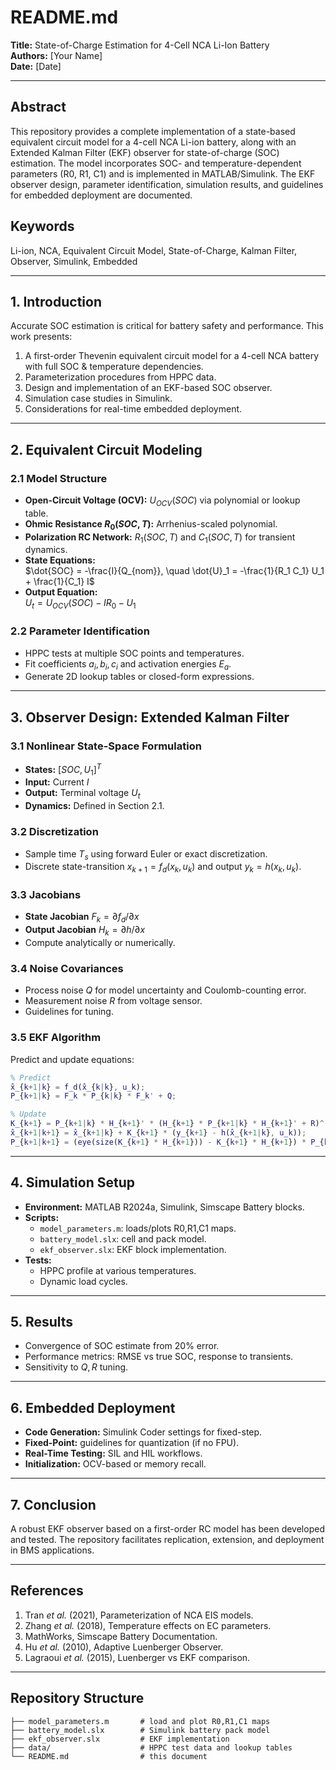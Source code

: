 # README.md

**Title:** State-of-Charge Estimation for 4-Cell NCA Li-Ion Battery  
**Authors:** [Your Name]  
**Date:** [Date]  

---

## Abstract  
This repository provides a complete implementation of a state-based equivalent circuit model for a 4-cell NCA Li-ion battery, along with an Extended Kalman Filter (EKF) observer for state-of-charge (SOC) estimation. The model incorporates SOC- and temperature-dependent parameters (R0, R1, C1) and is implemented in MATLAB/Simulink. The EKF observer design, parameter identification, simulation results, and guidelines for embedded deployment are documented.

## Keywords  
Li-ion, NCA, Equivalent Circuit Model, State-of-Charge, Kalman Filter, Observer, Simulink, Embedded

---

## 1. Introduction  
Accurate SOC estimation is critical for battery safety and performance. This work presents:

1. A first-order Thevenin equivalent circuit model for a 4-cell NCA battery with full SOC & temperature dependencies.  
2. Parameterization procedures from HPPC data.  
3. Design and implementation of an EKF-based SOC observer.  
4. Simulation case studies in Simulink.  
5. Considerations for real-time embedded deployment.

---

## 2. Equivalent Circuit Modeling  
### 2.1 Model Structure  
- **Open-Circuit Voltage (OCV):** $U_{OCV}(SOC)$ via polynomial or lookup table.  
- **Ohmic Resistance $R_0(SOC,T)$:** Arrhenius-scaled polynomial.  
- **Polarization RC Network:** $R_1(SOC,T)$ and $C_1(SOC,T)$ for transient dynamics.  
- **State Equations:**  
  $\dot{SOC} = -\frac{I}{Q_{nom}}, \quad \dot{U}_1 = -\frac{1}{R_1 C_1} U_1 + \frac{1}{C_1} I$ 
- **Output Equation:**  
  $U_t = U_{OCV}(SOC) - I R_0 - U_1$

### 2.2 Parameter Identification  
- HPPC tests at multiple SOC points and temperatures.  
- Fit coefficients $a_i,b_i,c_i$ and activation energies $E_a$.  
- Generate 2D lookup tables or closed-form expressions.

---

## 3. Observer Design: Extended Kalman Filter  
### 3.1 Nonlinear State-Space Formulation  
- **States:** $[SOC, U_1]^T$  
- **Input:** Current $I$  
- **Output:** Terminal voltage $U_t$  
- **Dynamics:** Defined in Section 2.1.

### 3.2 Discretization  
- Sample time $T_s$ using forward Euler or exact discretization.  
- Discrete state-transition $x_{k+1} = f_d(x_k,u_k)$ and output $y_k = h(x_k,u_k)$.

### 3.3 Jacobians  
- **State Jacobian** $F_k = \partial f_d/\partial x$  
- **Output Jacobian** $H_k = \partial h/\partial x$  
- Compute analytically or numerically.

### 3.4 Noise Covariances  
- Process noise $Q$ for model uncertainty and Coulomb-counting error.  
- Measurement noise $R$ from voltage sensor.  
- Guidelines for tuning.

### 3.5 EKF Algorithm  
Predict and update equations:  
```matlab
% Predict
x̂_{k+1|k} = f_d(x̂_{k|k}, u_k);
P_{k+1|k} = F_k * P_{k|k} * F_k' + Q;

% Update
K_{k+1} = P_{k+1|k} * H_{k+1}' * (H_{k+1} * P_{k+1|k} * H_{k+1}' + R)^-1;
x̂_{k+1|k+1} = x̂_{k+1|k} + K_{k+1} * (y_{k+1} - h(x̂_{k+1|k}, u_k));
P_{k+1|k+1} = (eye(size(K_{k+1} * H_{k+1})) - K_{k+1} * H_{k+1}) * P_{k+1|k};
```

---

## 4. Simulation Setup  
- **Environment:** MATLAB R2024a, Simulink, Simscape Battery blocks.  
- **Scripts:**  
  - `model_parameters.m`: loads/plots R0,R1,C1 maps.  
  - `battery_model.slx`: cell and pack model.  
  - `ekf_observer.slx`: EKF block implementation.  
- **Tests:**  
  - HPPC profile at various temperatures.  
  - Dynamic load cycles.

---

## 5. Results  
- Convergence of SOC estimate from 20% error.  
- Performance metrics: RMSE vs true SOC, response to transients.  
- Sensitivity to $Q,R$ tuning.

---

## 6. Embedded Deployment  
- **Code Generation:** Simulink Coder settings for fixed-step.  
- **Fixed-Point:** guidelines for quantization (if no FPU).  
- **Real-Time Testing:** SIL and HIL workflows.  
- **Initialization:** OCV-based or memory recall.

---

## 7. Conclusion  
A robust EKF observer based on a first-order RC model has been developed and tested. The repository facilitates replication, extension, and deployment in BMS applications.

---

## References  
1. Tran *et al.* (2021), Parameterization of NCA EIS models.  
2. Zhang *et al.* (2018), Temperature effects on EC parameters.  
3. MathWorks, Simscape Battery Documentation.  
4. Hu *et al.* (2010), Adaptive Luenberger Observer.  
5. Lagraoui *et al.* (2015), Luenberger vs EKF comparison.

---

## Repository Structure  
```
├── model_parameters.m       # load and plot R0,R1,C1 maps
├── battery_model.slx        # Simulink battery pack model
├── ekf_observer.slx         # EKF implementation
├── data/                    # HPPC test data and lookup tables
└── README.md                # this document
```
